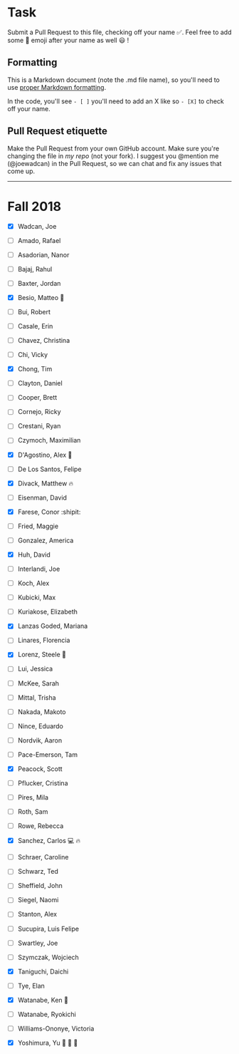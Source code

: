 # Task
Submit a Pull Request to this file, checking off your name :white_check_mark:. Feel free to add some :rocket: emoji after your name as well :smiley: ! 

## Formatting
This is a Markdown document (note the .md file name), so you'll need to use [proper Markdown formatting](https://help.github.com/articles/basic-writing-and-formatting-syntax/#task-lists). 

In the code, you'll see `- [ ]` you'll need to add an X like so `- [X]` to check off your name.

## Pull Request etiquette
Make the Pull Request from your own GitHub account. Make sure you're changing the file in _my repo_ (not your fork). I suggest you @mention me (@joewadcan) in the Pull Request, so we can chat and fix any issues that come up. 


------------

# Fall 2018

- [x] Wadcan, Joe

- [ ] Amado, Rafael
- [ ] Asadorian, Nanor
- [ ] Bajaj, Rahul
- [ ] Baxter, Jordan
- [x] Besio, Matteo :see_no_evil:
- [ ] Bui, Robert
- [ ] Casale, Erin
- [ ] Chavez, Christina
- [ ] Chi, Vicky
- [x] Chong, Tim
- [ ] Clayton, Daniel
- [ ] Cooper, Brett
- [ ] Cornejo, Ricky
- [ ] Crestani, Ryan
- [ ] Czymoch, Maximilian
- [X] D'Agostino, Alex :pineapple:
- [ ] De Los Santos, Felipe
- [X] Divack, Matthew :fire:
- [ ] Eisenman, David
- [X] Farese, Conor :shipit:
- [ ] Fried, Maggie
- [ ] Gonzalez, America
- [X] Huh, David
- [ ] Interlandi, Joe
- [ ] Koch, Alex
- [ ] Kubicki, Max
- [ ] Kuriakose, Elizabeth
- [X] Lanzas Goded, Mariana
- [ ] Linares, Florencia
- [X] Lorenz, Steele :frog:
- [ ] Lui, Jessica
- [ ] McKee, Sarah
- [ ] Mittal, Trisha
- [ ] Nakada, Makoto
- [ ] Nince, Eduardo
- [ ] Nordvik, Aaron
- [ ] Pace-Emerson, Tam
- [X] Peacock, Scott
- [ ] Pflucker, Cristina
- [ ] Pires, Mila
- [ ] Roth, Sam
- [ ] Rowe, Rebecca
- [X] Sanchez, Carlos :computer: :fire:
- [ ] Schraer, Caroline
- [ ] Schwarz, Ted
- [ ] Sheffield, John
- [ ] Siegel, Naomi
- [ ] Stanton, Alex
- [ ] Sucupira, Luis Felipe
- [ ] Swartley, Joe
- [ ] Szymczak, Wojciech
- [X] Taniguchi, Daichi
- [ ] Tye, Elan
- [X] Watanabe, Ken  :jack_o_lantern:
- [ ] Watanabe, Ryokichi
- [ ] Williams-Ononye, Victoria
- [X] Yoshimura, Yu :rocket: :rocket: :rocket:
